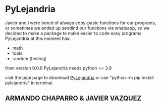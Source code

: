 # PyLejandria

Javier and i were bored of always copy-paste functions for our programs, or sometimes
we ended up sendind our functions via whatsapp, so we decided to make a package
to make easier to code easy programs. PyLejandria at this moment has:

* math
* tools
* random (testing)

from version 0.0.9 PyLejandria needs python >= 3.9

visit the pypi page to download
[PyLejandria](https://pypi.org/project/pylejandria/)
or use "python -m pip install pylejandria" in terminal.

## ARMANDO CHAPARRO & JAVIER VAZQUEZ